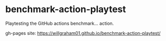 # benchmark-action-playtest
Playtesting the GitHub actions benchmark... action.

gh-pages site: https://willgraham01.github.io/benchmark-action-playtest/
